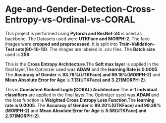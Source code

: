 # Age-and-Gender-Detection-Cross-Entropy-vs-Ordinal-vs-CORAL
This project is performed using **Pytorch and ResNet-34** is used as backbone. The Datasets used were **UTKFace and MORPH-2**. The face images were **cropped and preprocessed**. It is split into **Train-Validation-Test sets(80-10-10)**. The Images are labeled in .csv files. The **Batch size** used is **256**.

This is the **Cross Entropy Architecture**.The **Soft max layer** is applied in the final layer.The Optimizer used was **ADAM** and the **learning Rate is 0.0005**. The **Accuracy of Gender** is **83.78%(UTKFace) and 99.18%(MORPH-2)** and **Mean Absolute Error for Age** is **7.13(UTKFace) and 3.27(MORPH-2)**.

This is **Consistent Ranked Logits(CORAL) Architecture**.The **n-1 indvidual classifiers** are applied in the final layer.The Optimizer used was **ADAM** and the loss function is **Weighted Cross Entropy Loss Function**.The **learning rate is 0.0005**. The **Accuracy of Gender** is **89.20%(UTKFace) and 99.38%(MORPH-2)** and **Mean Absolute Error for Age** is **5.58(UTKFace) and 2.57(MORPH-2)**.
